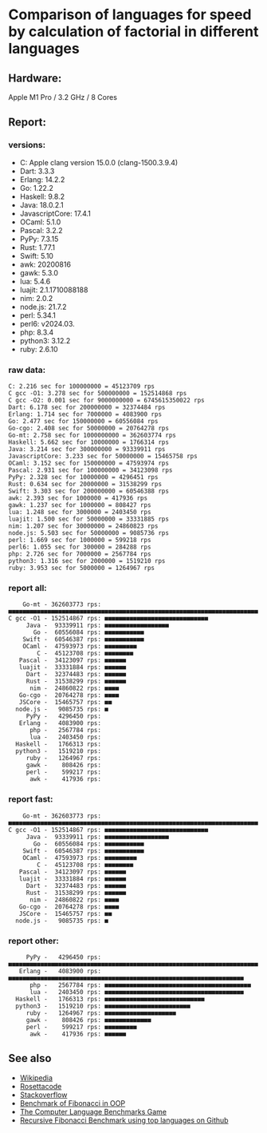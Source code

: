 Comparison of languages for speed by calculation of factorial in different languages
====================================================================================

Hardware:
---------
Apple M1 Pro / 3.2 GHz / 8 Cores


Report:
-------
### versions:

  * C: Apple clang version 15.0.0 (clang-1500.3.9.4)
  * Dart: 3.3.3
  * Erlang: 14.2.2
  * Go: 1.22.2
  * Haskell: 9.8.2
  * Java: 18.0.2.1
  * JavascriptCore: 17.4.1
  * OCaml: 5.1.0
  * Pascal: 3.2.2
  * PyPy: 7.3.15
  * Rust: 1.77.1
  * Swift: 5.10
  * awk: 20200816
  * gawk: 5.3.0
  * lua: 5.4.6
  * luajit: 2.1.1710088188
  * nim: 2.0.2
  * node.js: 21.7.2
  * perl: 5.34.1
  * perl6:  v2024.03.
  * php: 8.3.4
  * python3: 3.12.2
  * ruby: 2.6.10


### raw data:

    C: 2.216 sec for 100000000 = 45123709 rps
    C gcc -O1: 3.278 sec for 500000000 = 152514868 rps
    C gcc -O2: 0.001 sec for 9000000000 = 6745615350022 rps
    Dart: 6.178 sec for 200000000 = 32374484 rps
    Erlang: 1.714 sec for 7000000 = 4083900 rps
    Go: 2.477 sec for 150000000 = 60556084 rps
    Go-cgo: 2.408 sec for 50000000 = 20764278 rps
    Go-mt: 2.758 sec for 1000000000 = 362603774 rps
    Haskell: 5.662 sec for 10000000 = 1766314 rps
    Java: 3.214 sec for 300000000 = 93339911 rps
    JavascriptCore: 3.233 sec for 50000000 = 15465758 rps
    OCaml: 3.152 sec for 150000000 = 47593974 rps
    Pascal: 2.931 sec for 100000000 = 34123098 rps
    PyPy: 2.328 sec for 10000000 = 4296451 rps
    Rust: 0.634 sec for 20000000 = 31538299 rps
    Swift: 3.303 sec for 200000000 = 60546388 rps
    awk: 2.393 sec for 1000000 = 417936 rps
    gawk: 1.237 sec for 1000000 = 808427 rps
    lua: 1.248 sec for 3000000 = 2403450 rps
    luajit: 1.500 sec for 50000000 = 33331885 rps
    nim: 1.207 sec for 30000000 = 24860823 rps
    node.js: 5.503 sec for 50000000 = 9085736 rps
    perl: 1.669 sec for 1000000 = 599218 rps
    perl6: 1.055 sec for 300000 = 284288 rps
    php: 2.726 sec for 7000000 = 2567784 rps
    python3: 1.316 sec for 2000000 = 1519210 rps
    ruby: 3.953 sec for 5000000 = 1264967 rps


### report all:

        Go-mt - 362603773 rps: ■■■■■■■■■■■■■■■■■■■■■■■■■■■■■■■■■■■■■■■■■■■■■■■■■■■■■■■■■■■■■■■■■■■■■■
    C gcc -O1 - 152514867 rps: ■■■■■■■■■■■■■■■■■■■■■■■■■■■■■
         Java -  93339911 rps: ■■■■■■■■■■■■■■■■■■
           Go -  60556084 rps: ■■■■■■■■■■■
        Swift -  60546387 rps: ■■■■■■■■■■■
        OCaml -  47593973 rps: ■■■■■■■■■
            C -  45123708 rps: ■■■■■■■■
       Pascal -  34123097 rps: ■■■■■■
       luajit -  33331884 rps: ■■■■■■
         Dart -  32374483 rps: ■■■■■■
         Rust -  31538299 rps: ■■■■■■
          nim -  24860822 rps: ■■■■
       Go-cgo -  20764278 rps: ■■■■
       JSCore -  15465757 rps: ■■
      node.js -   9085735 rps: ■
         PyPy -   4296450 rps: 
       Erlang -   4083900 rps: 
          php -   2567784 rps: 
          lua -   2403450 rps: 
      Haskell -   1766313 rps: 
      python3 -   1519210 rps: 
         ruby -   1264967 rps: 
         gawk -    808426 rps: 
         perl -    599217 rps: 
          awk -    417936 rps: 

### report fast:

        Go-mt - 362603773 rps: ■■■■■■■■■■■■■■■■■■■■■■■■■■■■■■■■■■■■■■■■■■■■■■■■■■■■■■■■■■■■■■■■■■■■■■
    C gcc -O1 - 152514867 rps: ■■■■■■■■■■■■■■■■■■■■■■■■■■■■■
         Java -  93339911 rps: ■■■■■■■■■■■■■■■■■■
           Go -  60556084 rps: ■■■■■■■■■■■
        Swift -  60546387 rps: ■■■■■■■■■■■
        OCaml -  47593973 rps: ■■■■■■■■■
            C -  45123708 rps: ■■■■■■■■
       Pascal -  34123097 rps: ■■■■■■
       luajit -  33331884 rps: ■■■■■■
         Dart -  32374483 rps: ■■■■■■
         Rust -  31538299 rps: ■■■■■■
          nim -  24860822 rps: ■■■■
       Go-cgo -  20764278 rps: ■■■■
       JSCore -  15465757 rps: ■■
      node.js -   9085735 rps: ■

### report other:

         PyPy -   4296450 rps: ■■■■■■■■■■■■■■■■■■■■■■■■■■■■■■■■■■■■■■■■■■■■■■■■■■■■■■■■■■■■■■■■■■■■■■
       Erlang -   4083900 rps: ■■■■■■■■■■■■■■■■■■■■■■■■■■■■■■■■■■■■■■■■■■■■■■■■■■■■■■■■■■■■■■■■■■
          php -   2567784 rps: ■■■■■■■■■■■■■■■■■■■■■■■■■■■■■■■■■■■■■■■■■
          lua -   2403450 rps: ■■■■■■■■■■■■■■■■■■■■■■■■■■■■■■■■■■■■■■■
      Haskell -   1766313 rps: ■■■■■■■■■■■■■■■■■■■■■■■■■■■■
      python3 -   1519210 rps: ■■■■■■■■■■■■■■■■■■■■■■■■
         ruby -   1264967 rps: ■■■■■■■■■■■■■■■■■■■■
         gawk -    808426 rps: ■■■■■■■■■■■■■
         perl -    599217 rps: ■■■■■■■■■
          awk -    417936 rps: ■■■■■■



See also
--------

  * [Wikipedia](http://en.wikipedia.org/wiki/Factorial)
  * [Rosettacode](http://rosettacode.org/wiki/Factorial)
  * [Stackoverflow](http://stackoverflow.com/questions/23930/factorial-algorithms-in-different-languages)
  * [Benchmark of Fibonacci in OOP](https://github.com/Balancer/benchmarks-fib-obj)
  * [The Computer Language Benchmarks Game](http://benchmarksgame.alioth.debian.org)
  * [Recursive Fibonacci Benchmark using top languages on Github](https://github.com/drujensen/fib)
